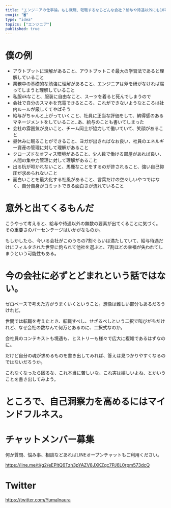 ```yaml
---
title: "エンジニアの仕事論。もし就職、転職するならどんな会社？給与や待遇以外にも10項目ぐらい書き出してみない？セルフチェック。就職の心理的ジャーナ"
emoji: "🖥"
type: "idea"
topics: ["エンジニア"]
published: true
---
```




# 僕の例

- アウトプットに理解があること、アウトプットこそ最大の学習法であると理解していること
- 業務中の基礎的な勉強に理解があること、エンジニアは斧を研がなければ腐ってしまうと理解していること
- 私服okなこと、服装に自由なこと、スーツを着ると死んでしまうので
- 会社で自分のスマホを充電できるところ、これができないようなところは社内ルールが厳しくてやばそう
- 給与がちゃんと上がっていくこと、社員に正当な評価をして、納得感のあるマネージメントをしていること‥あ、給与のことも書いてしまった
- 会社の雰囲気が良いこと、チーム同士が協力して働いていて、笑顔があること
- 昼休みに眠ることができること、ヨガが出きればなお良い、社員のエネルギー資産の管理に対して理解があること
- クローズドなオフィス環境があること、少人数で働ける部屋があれば良い、人間の集中力管理に対して理解があること
- 出る杭が叩かれないこと、馬鹿なことをするのが許されること、強い自己抑圧が求められないこと
- 面白いことを最大化する社風があること、言葉だけの空々しいやつではなく、自分自身がコミットできる面白さが流れていること

# 意外と出てくるもんだ

こうやって考えると、給与や待遇以外の無数の要素が出てくることに気づく。
その重要さのパーセンテージはいかがなものか。

もしかしたら、今いる会社がこのうちの7割ぐらいは満たしていて、給与待遇だけにフィルタされた世界に釣られて他社を選ぶと、7割ほどの幸福が失われてしまうという可能性もある。

# 今の会社に必ずとどまれという話ではない。

ゼロベースで考えた方がうまくいくということ。想像は難しい部分もあるだろうけれど。

世間では転職を考えたとき、転職すべし、せざるべしという二択で叫びがちだけれど、なぜ会社の数なんて何万とあるのに、二択式なのか。

会社員のコンテキストも境遇も、ヒストリーも様々で広大に複雑であるはずなのに。

だけど自分の魂が求めるものを書き出してみれば、答えは見つかりやすくなるのではないだろうか。

これなくなったら困るな、これ本当に苦しいな、これ実は嬉しいよね、とかいうことを書き出してみよう。

# ところで、自己洞察力を高めるにはマインドフルネス。








<!-- Update From Qiita API -->

# チャットメンバー募集


何か質問、悩み事、相談などあればLINEオープンチャットもご利用ください。

https://line.me/ti/g2/eEPltQ6Tzh3pYAZV8JXKZqc7PJ6L0rpm573dcQ





# Twitter


https://twitter.com/YumaInaura


<!-- Update From Qiita API -->


